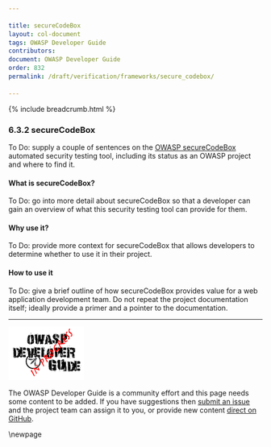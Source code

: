 ```yaml
---

title: secureCodeBox
layout: col-document
tags: OWASP Developer Guide
contributors:
document: OWASP Developer Guide
order: 832
permalink: /draft/verification/frameworks/secure_codebox/

---
```


{% include breadcrumb.html %}

### 6.3.2 secureCodeBox

To Do: supply a couple of sentences on the [OWASP secureCodeBox][codebox] automated security testing tool,
including its status as an OWASP project and where to find it.

#### What is secureCodeBox?

To Do: go into more detail about secureCodeBox so that a developer
can gain an overview of what this security testing tool can provide for them.

#### Why use it?

To Do: provide more context for secureCodeBox that allows developers to determine whether to use it in their project.

#### How to use it

To Do: give a brief outline of how secureCodeBox provides value for a web application development team.
Do not repeat the project documentation itself; ideally provide a primer and a pointer to the documentation.

----

![Developer Guide](../../../assets/images/dg_wip.png "OWASP Developer Guide")

The OWASP Developer Guide is a community effort and this page needs some content to be added.
If you have suggestions then [submit an issue][issue080302] and the project team can assign it to you,
or provide new content [direct on GitHub][edit080302].

[codebox]: https://www.securecodebox.io/
[edit080302]: https://github.com/OWASP/www-project-developer-guide/blob/main/draft/08-verification/03-frameworks/02-secure-codebox.md
[issue080302]: https://github.com/OWASP/www-project-developer-guide/issues/new?labels=content&template=request.md&title=Update:%2008-verification/03-frameworks/02-secure-codebox

\newpage
